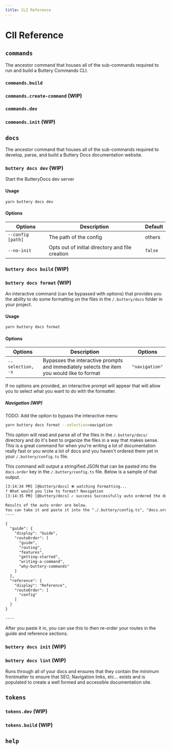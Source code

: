 ```yaml
---
title: CLI Reference
---
```


# ClI Reference

## `commands`

The ancestor command that houses all of the sub-commands required to run and build a Buttery Commands CLI.

### `commands.build`

### `commands.create-command` (WIP)

### `commands.dev`

### `commands.init` (WIP)

## `docs`

The ancestor command that houses all of the sub-commands required to develop, parse, and build a Buttery Docs documentation website.

### `buttery docs dev` (WIP)

Start the ButteryDocs dev server

#### Usage

```sh
yarn buttery docs dev
```

#### Options

| Options           | Description                                     | Default |
| ----------------- | ----------------------------------------------- | ------- |
| `--config [path]` | The path of the config                          | others  |
| `--no-init`       | Opts out of initial directory and file creation | `false` |

### `buttery docs build` (WIP)

### `buttery docs format` (WIP)

An interactive command (can be bypassed with options) that provides you the ability to do some formatting on the files in the `/.buttery/docs` folder in your project.

#### Usage

```sh
yarn buttery docs format
```

#### Options

| Options           | Description                                                                                | Options        |
| ----------------- | ------------------------------------------------------------------------------------------ | -------------- |
| `--selection, -s` | Bypasses the interactive prompts and immediately selects the item you would like to format | `"navigation"` |

If no options are provided, an interactive prompt will appear that will allow you to select what you want to do with the formatter.

##### Navigation (WIP)

TODO: Add the option to bypass the interactive menu

```sh
yarn buttery docs format --selection=navigation
```

This option will read and parse all of the files in the `/.buttery/docs/` directory and do it's best to organize the files in a way that makes sense. This is a great command for when you're writing a lot of documentation really fast or you wrote a lot of docs and you haven't ordered them yet in your `/.buttery/config.ts` file.

This command will output a stringified JSON that can be pasted into the `docs.order` key in the `/.buttery/config.ts` file. Below is a sample of that output.

```txt
[3:14:34 PM] [@buttery/docs] ⦿ watching Formatting...
? What would you like to format? Navigation
[3:14:35 PM] [@buttery/docs] ✓ success Successfully auto ordered the documentation files.

Results of the auto order are below.
You can take it and paste it into the "./.buttery/config.ts", "docs.order" key.
----

{
  "guide": {
    "display": "Guide",
    "routeOrder": [
      "guide",
      "routing",
      "features",
      "getting-started",
      "writing-a-command",
      "why-buttery-commands"
    ]
  },
  "reference": {
    "display": "Reference",
    "routeOrder": [
      "config"
    ]
  }
}

----
```

After you paste it in, you can use this to then re-order your routes in the guide and reference sections.

### `buttery docs init` (WIP)

### `buttery docs lint` (WIP)

Runs through all of your docs and ensures that they contain the minimum frontmatter to ensure that SEO, Navigation links, etc... exists and is populated to create a well formed and accessible documentation site.

## `tokens`

### `tokens.dev` (WIP)

### `tokens.build` (WIP)

## `help`
